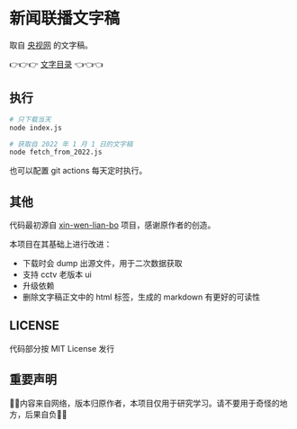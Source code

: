 # 新闻联播文字稿

取自 [央视网](https://tv.cctv.com/) 的文字稿。

👉👉👉 [文字目录](./INDEX.md) 👈👈👈


## 执行

```sh
# 只下载当天
node index.js

# 获取自 2022 年 1 月 1 日的文字稿
node fetch_from_2022.js
```

也可以配置 git actions 每天定时执行。

## 其他

代码最初源自 [xin-wen-lian-bo](https://github.com/DuckBurnIncense/xin-wen-lian-bo) 项目，感谢原作者的创造。

本项目在其基础上进行改进：

- 下载时会 dump 出源文件，用于二次数据获取
- 支持 cctv 老版本 ui
- 升级依赖
- 删除文字稿正文中的 html 标签，生成的 markdown 有更好的可读性

## LICENSE

代码部分按 MIT License 发行

## 重要声明

🚧🚧内容来自网络，版本归原作者，本项目仅用于研究学习。请不要用于奇怪的地方，后果自负🚧🚧

